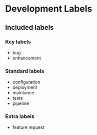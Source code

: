 # Development Labels

## Included labels

### Key labels
 - bug
 - enhancement

 ### Standard labels
 - configuration
 - deployment
 - maintance
 - tests
 - pipeline

 ### Extra labels
 - feature request